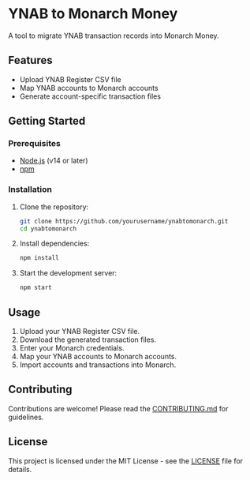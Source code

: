 # YNAB to Monarch Money

A tool to migrate YNAB transaction records into Monarch Money.

## Features

- Upload YNAB Register CSV file
- Map YNAB accounts to Monarch accounts
- Generate account-specific transaction files

## Getting Started

### Prerequisites

- [Node.js](https://nodejs.org/) (v14 or later)
- [npm](https://www.npmjs.com/)

### Installation

1. Clone the repository:

   ```sh
   git clone https://github.com/yourusername/ynabtomonarch.git
   cd ynabtomonarch
   ```

2. Install dependencies:

   ```sh
   npm install
   ```

3. Start the development server:

   ```sh
   npm start
   ```

## Usage

1. Upload your YNAB Register CSV file.
2. Download the generated transaction files.
3. Enter your Monarch credentials.
4. Map your YNAB accounts to Monarch accounts.
5. Import accounts and transactions into Monarch.

## Contributing

Contributions are welcome! Please read the [CONTRIBUTING.md](./CONTRIBUTING.md) for guidelines.

## License

This project is licensed under the MIT License - see the [LICENSE](./LICENSE) file for details.
